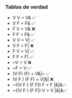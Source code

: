 ### Tablas de verdad


* V V = V&  ✅
* V F = F&  ✅  
* F V = V&  ❌
* F F = F&  ✅                                                      
* V V = V|  ✅ 
* V F = F|  ❌  
* F V = V|  ✅
* F F = F|  ✅
* ~V = V    ❌
* ~F = V    ✅
* (V F) (F) = V&|~  ✅
* (V F ) (F F) = V|&|  ❌ 
* ~((V F ) (F F)) F = F |&|&✅
* ~((V F ) (F F)) V = V |&|&✅
